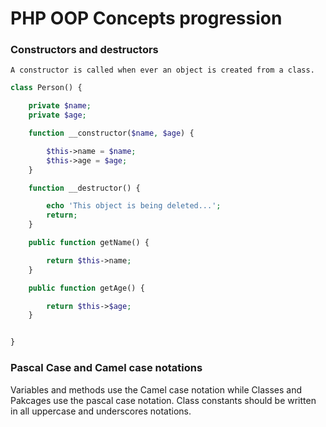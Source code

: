 # PHP OOP Concepts progression

### Constructors and destructors
    A constructor is called when ever an object is created from a class. 

``` PHP
class Person() {

    private $name;
    private $age;

    function __constructor($name, $age) {

        $this->name = $name;
        $this->age = $age;
    }

    function __destructor() {

        echo 'This object is being deleted...';
        return;
    }

    public function getName() {

        return $this->name;
    }

    public function getAge() { 

        return $this->$age;
    } 


}
```
### Pascal Case and Camel case notations
Variables and methods use the Camel case notation while Classes and Pakcages use the pascal case notation.
Class constants should be written in all uppercase and underscores notations.